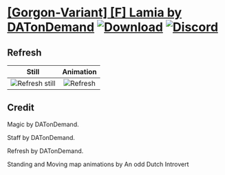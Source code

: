 # [\[Gorgon-Variant\] \[F\] Lamia by DATonDemand](./) [![Download](https://img.shields.io/badge/Download--red?style=social&logo=github)](https://minhaskamal.github.io/DownGit/#/home?url=https://github.com/Klokinator/FE-Repo/tree/main/Battle%20Animations%2FMonsters%20-%20Basic%20Types%2F%5BGorgon-Variant%5D%20%5BF%5D%20Lamia%20by%20DATonDemand%2F8.%20Refresh) [![Discord](https://img.shields.io/badge/Discord--blue?style=social&logo=discord)](https://discord.gg/C7VNGnyTPA)

## Refresh

| Still | Animation |
| :---: | :-------: |
| ![Refresh still](./Refresh_000.png) | ![Refresh](./Refresh.gif) |

## Credit

Magic by DATonDemand.

Staff by DATonDemand.

Refresh by DATonDemand.

Standing and Moving map animations by An odd Dutch Introvert
